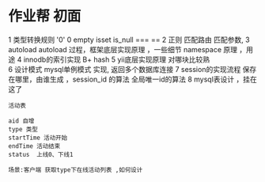 # 作业帮 初面

1 类型转换规则 '0' 0  empty isset is_null  === == 
2 正则 匹配路由 匹配参数,
3 autoload autoload 过程，框架底层实现原理 ，一些细节  namespace 原理 ，用途
4 innodb的索引实现  B+ hash
5 yii底层实现原理  对哪块比较熟  
6 设计模式 mysql单例模式 实现, 返回多个数据库连接
7 session的实现流程 保存在哪里，由谁生成 ，session_id 的算法  全局唯一id的算法
8 mysql表设计 ，挂在这了

    活动表
    
    aid 自增
    type 类型
    startTime 活动开始
    endTime 活动结束
    status  上线0、下线1
    
    场景:客户端 获取type下在线活动列表 ,如何设计
